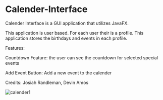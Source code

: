 # Calender-Interface
Calender Interface is a GUI application that utilizes JavaFX.

This application is user based. For each user their is a profile. This application stores the birthdays and events in each profile.

Features:

Countdown Feature: the user can see the countdown for selected special events

Add Event Button: Add a new event to the calender
  
Credits: Josiah Randleman, Devin Amos  

![calender1](https://user-images.githubusercontent.com/69489368/127722427-6e81b0a9-b156-4330-8624-44aed35fea06.png)
